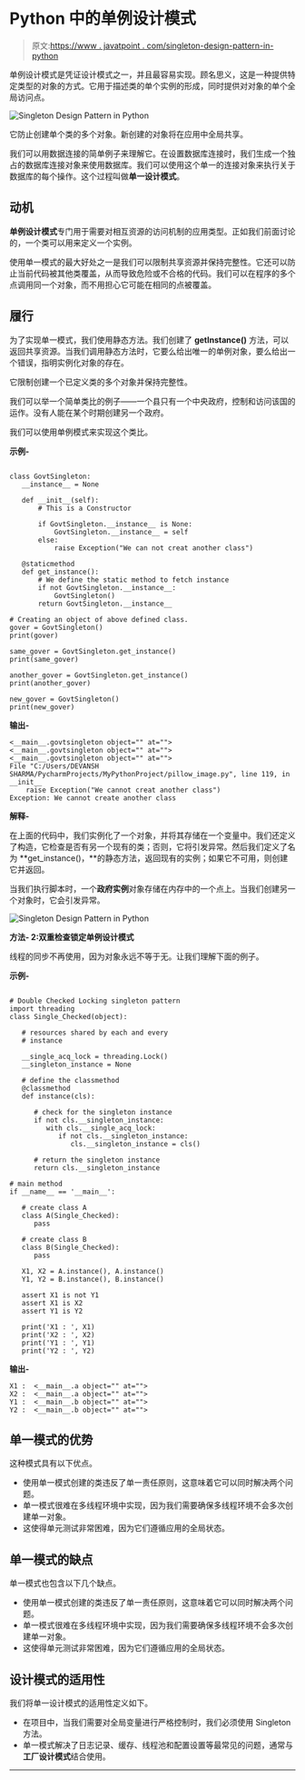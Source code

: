 # Python 中的单例设计模式

> 原文:[https://www . javatpoint . com/singleton-design-pattern-in-python](https://www.javatpoint.com/singleton-design-pattern-in-python)

单例设计模式是凭证设计模式之一，并且最容易实现。顾名思义，这是一种提供特定类型的对象的方式。它用于描述类的单个实例的形成，同时提供对对象的单个全局访问点。

![Singleton Design Pattern in Python](../Images/4e52c916ee255321364838b311079099.png)

它防止创建单个类的多个对象。新创建的对象将在应用中全局共享。

我们可以用数据连接的简单例子来理解它。在设置数据库连接时，我们生成一个独占的数据库连接对象来使用数据库。我们可以使用这个单一的连接对象来执行关于数据库的每个操作。这个过程叫做**单一设计模式**。

## 动机

**单例设计模式**专门用于需要对相互资源的访问机制的应用类型。正如我们前面讨论的，一个类可以用来定义一个实例。

使用单一模式的最大好处之一是我们可以限制共享资源并保持完整性。它还可以防止当前代码被其他类覆盖，从而导致危险或不合格的代码。我们可以在程序的多个点调用同一个对象，而不用担心它可能在相同的点被覆盖。

## 履行

为了实现单一模式，我们使用静态方法。我们创建了 **getInstance()** 方法，可以返回共享资源。当我们调用静态方法时，它要么给出唯一的单例对象，要么给出一个错误，指明实例化对象的存在。

它限制创建一个已定义类的多个对象并保持完整性。

我们可以举一个简单类比的例子——一个县只有一个中央政府，控制和访问该国的运作。没有人能在某个时期创建另一个政府。

我们可以使用单例模式来实现这个类比。

**示例-**

```

class GovtSingleton:
   __instance__ = None

   def __init__(self):
       # This is a Constructor

       if GovtSingleton.__instance__ is None:
           GovtSingleton.__instance__ = self
       else:
           raise Exception("We can not creat another class")

   @staticmethod
   def get_instance():
       # We define the static method to fetch instance
       if not GovtSingleton.__instance__:
           GovtSingleton()
       return GovtSingleton.__instance__

# Creating an object of above defined class.
gover = GovtSingleton()
print(gover)

same_gover = GovtSingleton.get_instance()
print(same_gover)

another_gover = GovtSingleton.get_instance()
print(another_gover)

new_gover = GovtSingleton()
print(new_gover)

```

**输出-**

```
<__main__.govtsingleton object="" at="">
<__main__.govtsingleton object="" at="">
<__main__.govtsingleton object="" at="">
File "C:/Users/DEVANSH SHARMA/PycharmProjects/MyPythonProject/pillow_image.py", line 119, in __init__
    raise Exception("We cannot creat another class")
Exception: We cannot create another class

```

**解释-**

在上面的代码中，我们实例化了一个对象，并将其存储在一个变量中。我们还定义了构造，它检查是否有另一个现有的类；否则，它将引发异常。然后我们定义了名为 **get_instance()，**的静态方法，返回现有的实例；如果它不可用，则创建它并返回。

当我们执行脚本时，一个**政府实例**对象存储在内存中的一个点上。当我们创建另一个对象时，它会引发异常。

![Singleton Design Pattern in Python](../Images/8e455f1662d22e1d9a30d469403e92bf.png)

**方法- 2:双重检查锁定单例设计模式**

线程的同步不再使用，因为对象永远不等于无。让我们理解下面的例子。

**示例-**

```

# Double Checked Locking singleton pattern 
import threading 
class Single_Checked(object): 

   # resources shared by each and every 
   # instance 

   __single_acq_lock = threading.Lock() 
   __singleton_instance = None

   # define the classmethod 
   @classmethod
   def instance(cls): 

      # check for the singleton instance 
      if not cls.__singleton_instance: 
         with cls.__single_acq_lock: 
            if not cls.__singleton_instance: 
               cls.__singleton_instance = cls() 

      # return the singleton instance 
      return cls.__singleton_instance 

# main method 
if __name__ == '__main__': 

   # create class A 
   class A(Single_Checked): 
      pass

   # create class B
   class B(Single_Checked): 
      pass

   X1, X2 = A.instance(), A.instance() 
   Y1, Y2 = B.instance(), B.instance() 

   assert X1 is not Y1 
   assert X1 is X2 
   assert Y1 is Y2 

   print('X1 : ', X1) 
   print('X2 : ', X2) 
   print('Y1 : ', Y1) 
   print('Y2 : ', Y2)

```

**输出-**

```
X1 :  <__main__.a object="" at="">
X2 :  <__main__.a object="" at="">
Y1 :  <__main__.b object="" at="">
Y2 :  <__main__.b object="" at="">

```

## 单一模式的优势

这种模式具有以下优点。

*   使用单一模式创建的类违反了单一责任原则，这意味着它可以同时解决两个问题。
*   单一模式很难在多线程环境中实现，因为我们需要确保多线程环境不会多次创建单一对象。
*   这使得单元测试非常困难，因为它们遵循应用的全局状态。

## 单一模式的缺点

单一模式也包含以下几个缺点。

*   使用单一模式创建的类违反了单一责任原则，这意味着它可以同时解决两个问题。
*   单一模式很难在多线程环境中实现，因为我们需要确保多线程环境不会多次创建单一对象。
*   这使得单元测试非常困难，因为它们遵循应用的全局状态。

## 设计模式的适用性

我们将单一设计模式的适用性定义如下。

*   在项目中，当我们需要对全局变量进行严格控制时，我们必须使用 Singleton 方法。
*   单一模式解决了日志记录、缓存、线程池和配置设置等最常见的问题，通常与**工厂设计模式**结合使用。

* * *